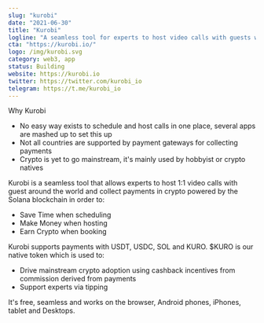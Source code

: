 ```yaml
---
slug: "kurobi"
date: "2021-06-30"
title: "Kurobi"
logline: "A seamless tool for experts to host video calls with guests worldwide"
cta: "https://kurobi.io/"
logo: /img/kurobi.svg
category: web3, app
status: Building
website: https://kurobi.io
twitter: https://twitter.com/kurobi_io
telegram: https://t.me/kurobi_io
---
```


Why Kurobi

- No easy way exists to schedule and host calls in one place, several apps are mashed up to set this up
- Not all countries are supported by payment gateways for collecting payments
- Crypto is yet to go mainstream, it's mainly used by hobbyist or crypto natives

Kurobi is a seamless tool that allows experts to host 1:1 video calls with guest around the world and collect payments in crypto powered by the Solana blockchain in order to:

- Save Time when scheduling
- Make Money when hosting
- Earn Crypto when booking

Kurobi supports payments with USDT, USDC, SOL and KURO. $KURO is our native token which is used to:

- Drive mainstream crypto adoption using cashback incentives from commission derived from payments
- Support experts via tipping

It's free, seamless and works on the browser, Android phones, iPhones, tablet and Desktops.
